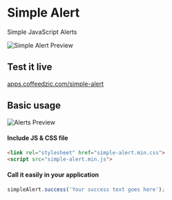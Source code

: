 # Simple Alert
Simple JavaScript Alerts

![Simple Alert Preview](https://apps.coffeedzic.com/simple-alert/preview.jpg)

## Test it live

[apps.coffeedzic.com/simple-alert](https://apps.coffeedzic.com/simple-alert)

## Basic usage

![Alerts Preview](https://apps.coffeedzic.com/simple-alert/alerts.jpg)

#### Include JS & CSS file

``` html
<link rel="stylesheet" href="simple-alert.min.css">
<script src="simple-alert.min.js">
```

#### Call it easily in your application

``` js
simpleAlert.success('Your success text goes here');
```
